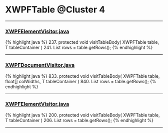 # XWPFTable @Cluster 4

***

### [XWPFElementVisitor.java](https://searchcode.com/codesearch/view/12208676/)
{% highlight java %}
237. protected void visitTableBody( XWPFTable table, T tableContainer )
241.     List<XWPFTableRow> rows = table.getRows();
{% endhighlight %}

***

### [XWPFDocumentVisitor.java](https://searchcode.com/codesearch/view/96672565/)
{% highlight java %}
833. protected void visitTableBody( XWPFTable table, float[] colWidths, T tableContainer )
840.     List<XWPFTableRow> rows = table.getRows();
{% endhighlight %}

***

### [XWPFElementVisitor.java](https://searchcode.com/codesearch/view/96673254/)
{% highlight java %}
200. protected void visitTableBody( XWPFTable table, T tableContainer )
206.     List<XWPFTableRow> rows = table.getRows();
{% endhighlight %}

***

